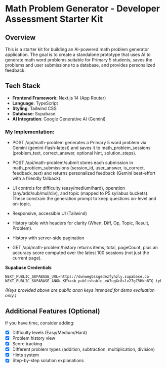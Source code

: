 # Math Problem Generator - Developer Assessment Starter Kit

## Overview

This is a starter kit for building an AI-powered math problem generator application. The goal is to create a standalone prototype that uses AI to generate math word problems suitable for Primary 5 students, saves the problems and user submissions to a database, and provides personalized feedback.

## Tech Stack

- **Frontend Framework**: Next.js 14 (App Router)
- **Language**: TypeScript
- **Styling**: Tailwind CSS
- **Database**: Supabase
- **AI Integration**: Google Generative AI (Gemini)

### My Implementation:

- POST /api/math-problem generates a Primary 5 word problem via Gemini (gemini-flash-latest) and saves it to math_problem_sessions (problem_text, correct_answer, optional hint, solution_steps).

- POST /api/math-problem/submit stores each submission in math_problem_submissions (session_id, user_answer, is_correct, feedback_text) and returns personalized feedback (Gemini best-effort with a friendly fallback).

- UI controls for difficulty (easy/medium/hard), operation (any/add/sub/mul/div), and topic (mapped to P5 syllabus buckets). These constrain the generation prompt to keep questions on-level and on-topic.

- Responsive, accessible UI (Tailwind)

- History table with headers for clarity (When, Diff, Op, Topic, Result, Problem).

- History with server-side pagination

- GET /api/math-problem/history returns items, total, pageCount, plus an accuracy score computed over the latest 100 sessions (not just the current page).

**Supabase Credentials**
```
NEXT_PUBLIC_SUPABASE_URL=https://dwnwegbssgedezfyhzly.supabase.co
NEXT_PUBLIC_SUPABASE_ANON_KEY=sb_publishable_eA7ugXc8slv27gZ5Hkh8TQ_tyhW_NPD
```
*(Keys provided above are public anon keys intended for demo evaluation only.)*


## Additional Features (Optional)

If you have time, consider adding:

- [x] Difficulty levels (Easy/Medium/Hard)
- [x] Problem history view
- [x] Score tracking
- [x] Different problem types (addition, subtraction, multiplication, division)
- [x] Hints system
- [x] Step-by-step solution explanations
